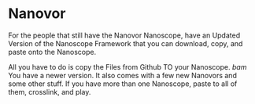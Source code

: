 Nanovor
=======

For the people that still have the Nanovor Nanoscope,
 have an Updated Version of the Nanoscope Framework that you can download, copy, and paste onto the Nanoscope.

All you have to do is copy the Files from Github TO your Nanoscope. *bam* You have a newer version. 
It also comes with a few new Nanovors and some other stuff. If you have more than one Nanoscope, paste
to all of them, crosslink, and play.
